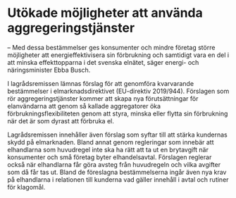 # Utökade möjligheter att använda aggregeringstjänster

– Med dessa bestämmelser ges konsumenter och mindre företag större möjligheter att energieffektivisera sin förbrukning och samtidigt vara en del i att minska effekttopparna i det svenska elnätet, säger energi\- och näringsminister Ebba Busch.

I lagrådsremissen lämnas förslag för att genomföra kvarvarande bestämmelser i elmarknadsdirektivet (EU\-direktiv 2019/944\). Förslagen som rör aggregeringstjänster kommer att skapa nya förutsättningar för elanvändarna att genom så kallade aggregatorer öka förbrukningsflexibiliteten genom att styra, minska eller flytta sin förbrukning när det är som dyrast att förbruka el.

Lagrådsremissen innehåller även förslag som syftar till att stärka kundernas skydd på elmarknaden. Bland annat genom regleringar som innebär att elhandlarna som huvudregel inte ska ha rätt att ta ut en brytavgift när konsumenter och små företag byter elhandelsavtal. Förslagen reglerar också när elhandlarna får göra avsteg från huvudregeln och vilka avgifter som då får tas ut. Bland de föreslagna bestämmelserna ingår även nya krav på elhandlarna i relationen till kunderna vad gäller innehåll i avtal och rutiner för klagomål.
